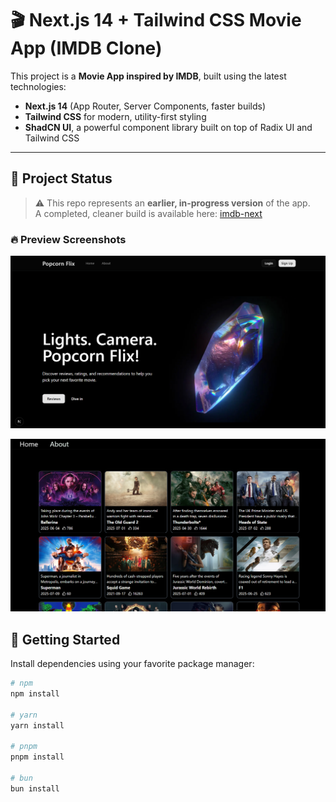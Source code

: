 # 🎬 Next.js 14 + Tailwind CSS Movie App (IMDB Clone)

This project is a **Movie App inspired by IMDB**, built using the latest technologies:

- **Next.js 14** (App Router, Server Components, faster builds)
- **Tailwind CSS** for modern, utility-first styling
- **ShadCN UI**, a powerful component library built on top of Radix UI and Tailwind CSS

---

## 🚧 Project Status

> ⚠️ This repo represents an **earlier, in-progress version** of the app.  
> A completed, cleaner build is available here: [imdb-next](https://github.com/adithyasd10/imdb-next.git)


### 🔥 Preview Screenshots

![IMDB Clone Preview](https://github.com/adithyasd10/shadcn-nextjs-starter/blob/main/public/Imdb-clone.png)

![IMDB Clone Preview 2](https://github.com/adithyasd10/shadcn-nextjs-starter/blob/main/public/Imdb-clone2.png)

## 🚀 Getting Started

Install dependencies using your favorite package manager:

```bash
# npm
npm install

# yarn
yarn install

# pnpm
pnpm install

# bun
bun install
